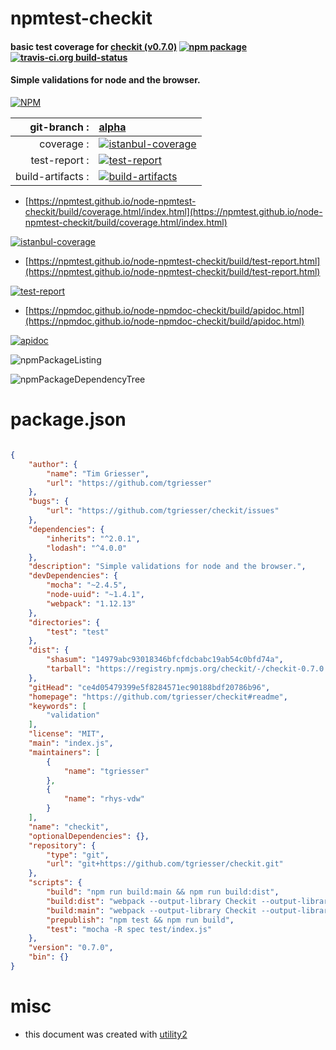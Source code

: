 # npmtest-checkit

#### basic test coverage for  [checkit (v0.7.0)](https://github.com/tgriesser/checkit#readme)  [![npm package](https://img.shields.io/npm/v/npmtest-checkit.svg?style=flat-square)](https://www.npmjs.org/package/npmtest-checkit) [![travis-ci.org build-status](https://api.travis-ci.org/npmtest/node-npmtest-checkit.svg)](https://travis-ci.org/npmtest/node-npmtest-checkit)

#### Simple validations for node and the browser.

[![NPM](https://nodei.co/npm/checkit.png?downloads=true&downloadRank=true&stars=true)](https://www.npmjs.com/package/checkit)

| git-branch : | [alpha](https://github.com/npmtest/node-npmtest-checkit/tree/alpha)|
|--:|:--|
| coverage : | [![istanbul-coverage](https://npmtest.github.io/node-npmtest-checkit/build/coverage.badge.svg)](https://npmtest.github.io/node-npmtest-checkit/build/coverage.html/index.html)|
| test-report : | [![test-report](https://npmtest.github.io/node-npmtest-checkit/build/test-report.badge.svg)](https://npmtest.github.io/node-npmtest-checkit/build/test-report.html)|
| build-artifacts : | [![build-artifacts](https://npmtest.github.io/node-npmtest-checkit/glyphicons_144_folder_open.png)](https://github.com/npmtest/node-npmtest-checkit/tree/gh-pages/build)|

- [https://npmtest.github.io/node-npmtest-checkit/build/coverage.html/index.html](https://npmtest.github.io/node-npmtest-checkit/build/coverage.html/index.html)

[![istanbul-coverage](https://npmtest.github.io/node-npmtest-checkit/build/screenCapture.buildCi.browser.%252Ftmp%252Fbuild%252Fcoverage.lib.html.png)](https://npmtest.github.io/node-npmtest-checkit/build/coverage.html/index.html)

- [https://npmtest.github.io/node-npmtest-checkit/build/test-report.html](https://npmtest.github.io/node-npmtest-checkit/build/test-report.html)

[![test-report](https://npmtest.github.io/node-npmtest-checkit/build/screenCapture.buildCi.browser.%252Ftmp%252Fbuild%252Ftest-report.html.png)](https://npmtest.github.io/node-npmtest-checkit/build/test-report.html)

- [https://npmdoc.github.io/node-npmdoc-checkit/build/apidoc.html](https://npmdoc.github.io/node-npmdoc-checkit/build/apidoc.html)

[![apidoc](https://npmdoc.github.io/node-npmdoc-checkit/build/screenCapture.buildCi.browser.%252Ftmp%252Fbuild%252Fapidoc.html.png)](https://npmdoc.github.io/node-npmdoc-checkit/build/apidoc.html)

![npmPackageListing](https://npmtest.github.io/node-npmtest-checkit/build/screenCapture.npmPackageListing.svg)

![npmPackageDependencyTree](https://npmtest.github.io/node-npmtest-checkit/build/screenCapture.npmPackageDependencyTree.svg)



# package.json

```json

{
    "author": {
        "name": "Tim Griesser",
        "url": "https://github.com/tgriesser"
    },
    "bugs": {
        "url": "https://github.com/tgriesser/checkit/issues"
    },
    "dependencies": {
        "inherits": "^2.0.1",
        "lodash": "^4.0.0"
    },
    "description": "Simple validations for node and the browser.",
    "devDependencies": {
        "mocha": "~2.4.5",
        "node-uuid": "~1.4.1",
        "webpack": "1.12.13"
    },
    "directories": {
        "test": "test"
    },
    "dist": {
        "shasum": "14979abc93018346bfcfdcbabc19ab54c0bfd74a",
        "tarball": "https://registry.npmjs.org/checkit/-/checkit-0.7.0.tgz"
    },
    "gitHead": "ce4d05479399e5f8284571ec90188bdf20786b96",
    "homepage": "https://github.com/tgriesser/checkit#readme",
    "keywords": [
        "validation"
    ],
    "license": "MIT",
    "main": "index.js",
    "maintainers": [
        {
            "name": "tgriesser"
        },
        {
            "name": "rhys-vdw"
        }
    ],
    "name": "checkit",
    "optionalDependencies": {},
    "repository": {
        "type": "git",
        "url": "git+https://github.com/tgriesser/checkit.git"
    },
    "scripts": {
        "build": "npm run build:main && npm run build:dist",
        "build:dist": "webpack --output-library Checkit --output-library-target umd --optimize-minimize index.js dist/checkit.min.js",
        "build:main": "webpack --output-library Checkit --output-library-target umd index.js dist/checkit.js",
        "prepublish": "npm test && npm run build",
        "test": "mocha -R spec test/index.js"
    },
    "version": "0.7.0",
    "bin": {}
}
```



# misc
- this document was created with [utility2](https://github.com/kaizhu256/node-utility2)
